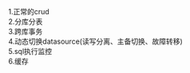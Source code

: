 1.正常的crud<br/>
2.分库分表<br/>
 3.跨库事务<br/>
4.动态切换datasource(读写分离、主备切换、故障转移)<br/>
5.sql执行监控<br/>
6.缓存<br/>
